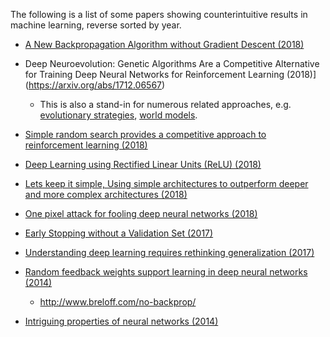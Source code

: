 The following is a list of some papers showing counterintuitive results in machine learning, reverse sorted by year.
<!-- Free papers only-->

* [A New Backpropagation Algorithm without Gradient Descent (2018)](https://arxiv.org/abs/1802.00027)

* Deep Neuroevolution: Genetic Algorithms Are a Competitive Alternative for Training Deep Neural Networks for Reinforcement Learning (2018)](https://arxiv.org/abs/1712.06567)
  * This is also a stand-in for numerous related approaches, e.g. [evolutionary strategies](https://arxiv.org/abs/1703.03864), [world models](https://arxiv.org/abs/1803.10122).

* [Simple random search provides a competitive approach to reinforcement learning (2018)](https://arxiv.org/abs/1803.07055)

* [Deep Learning using Rectified Linear Units (ReLU) (2018)](https://arxiv.org/abs/1803.08375)

* [Lets keep it simple, Using simple architectures to outperform deeper and more complex architectures (2018)](https://arxiv.org/abs/1608.06037)

* [One pixel attack for fooling deep neural networks (2018)](https://arxiv.org/abs/1710.08864)

* [Early Stopping without a Validation Set (2017)](https://arxiv.org/abs/1703.09580)

* [Understanding deep learning requires rethinking generalization (2017)](https://arxiv.org/abs/1611.03530)

* [Random feedback weights support learning in deep neural networks (2014)](https://arxiv.org/abs/1411.0247)
  * http://www.breloff.com/no-backprop/

* [Intriguing properties of neural networks (2014)](https://arxiv.org/abs/1312.6199)
